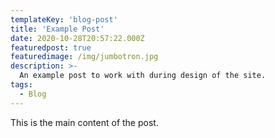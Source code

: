 ```yaml
---
templateKey: 'blog-post'
title: 'Example Post'
date: 2020-10-28T20:57:22.000Z
featuredpost: true
featuredimage: /img/jumbotron.jpg
description: >-
  An example post to work with during design of the site.
tags:
  - Blog
---
```


This is the main content of the post.
